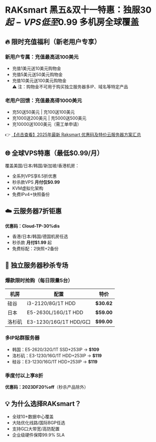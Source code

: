 # RAKsmart 黑五&双十一特惠：独服$30起-VPS低至$0.99 多机房全球覆盖

## 🔥 限时充值福利（新老用户专享）

### 新用户专属：充值最高送100美元
- 充值1美元送10美元购物金  
- 充值5美元送50美元购物金  
- 充值10美元送100美元购物金  
⚠️ 注：购物金不可用于购买独立服务器多IP、域名等特定产品

### 老用户回馈：充值最高得1000美元
- 充50送50美元 | 充100送100美元  
- 充1000送200美元 | 充5000送500美元  
- 充10000送1000美元（需工单申请）

👉 [【点击查看】2025年最新 Raksmart 优惠码及特价云服务器方案汇总](https://bit.ly/raksmart)

## 🌐 全球VPS特惠（最低$0.99/月）
覆盖美国/日本/韩国/新加坡/香港机房：
- 全系列VPS享6.5折优惠  
- 秒杀款VPS **月付仅$0.99**  
- KVM虚拟化架构  
- 免费IPv4+快照备份  

## ☁️ 云服务器7折钜惠
**优惠码：Cloud-TP-30%dis**  
- 香港/日本/韩国/德国机房任选  
- 秒杀款 **月付$1.99** 起  
- 免费标配：2快照+2备份  

## 🚀 独立服务器秒杀专场
### 爆款限时抢购（每日限量5台）
| 机房       | 配置                      | 特价       |
|------------|---------------------------|------------|
| 硅谷       | i3-2120/8G/1T HDD        | **$30.62** |
| 日本       | E5-2630L/16G/1T HDD      | **$59.00** |
| 洛杉矶     | E3-1230/16G/1T HDD/G口   | **$99.00** |

### 多IP站群服务器
- 韩国：E5-2620/32G/1T SSD+253IP → **$109**  
- 洛杉矶：E3-1230/16G/1T HDD+253IP → **$119**  
- 硅谷：E3-1230/16G/1T HDD+253IP → **$119**  

### 季度付以上享8折
**优惠码：2023DF20%off**（秒杀产品除外）

## 💡 为什么选择RAKsmart？
- 全球10+数据中心覆盖  
- 大陆优化线路/国际BGP任选  
- 支持G口大带宽/高防配置  
- 企业级硬件保障99.9% SLA
